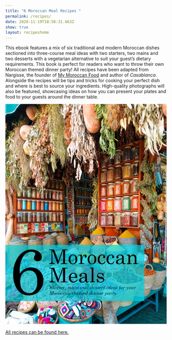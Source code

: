 ```yaml
---
title: "6 Moroccan Meal Recipes "
permalink: /recipes/
date: 2020-11-19T18:50:31.663Z
show: true
layout: recipeshome
---
```



This ebook features a mix of six traditional and modern Moroccan dishes sectioned into three-course meal ideas with two starters, two mains and two desserts with a vegetarian alternative to suit your guest’s dietary requirements. This book is perfect for readers who want to throw their own Moroccan themed dinner party! All recipes have been adapted from Nargisse, the founder of [My Moroccan Food](http://www.mymoroccanfood.com/) and author of *Casablanca*. Alongside the recipes will be tips and tricks for cooking your perfect dish and where is best to source your ingredients. High-quality photographs will also be featured, showcasing ideas on how you can present your plates and food to your guests around the dinner table.

![An array of spices displayed on a Moroccan street market with the title of the book cover.](../uploads/moroccan-meals-ebook-cover.jpg "6 Moroccan Meals Ebook Cover")

[All recipes can be found here.](https://lizziesblog.netlify.app/allrecipes/)